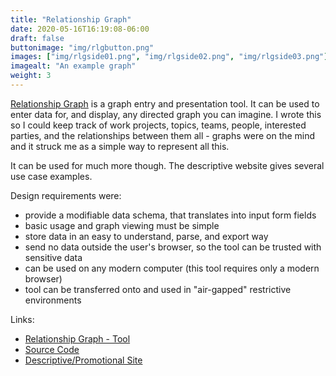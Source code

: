 ```yaml
---
title: "Relationship Graph"
date: 2020-05-16T16:19:08-06:00
draft: false
buttonimage: "img/rlgbutton.png"
images: ["img/rlgside01.png", "img/rlgside02.png", "img/rlgside03.png"]
imagealt: "An example graph"
weight: 3
---
```


[Relationship Graph](https://relgraph.notmet.net/) is a graph entry and presentation tool.  It can be used to enter data for, and display, any directed graph you can imagine.  I wrote this so I could keep track of work projects, topics, teams, people, interested parties, and the relationships between them all - graphs were on the mind and it struck me as a simple way to represent all this.

It can be used for much more though.  The descriptive website gives several use case examples.

Design requirements were:

- provide a modifiable data schema, that translates into input form fields
- basic usage and graph viewing must be simple
- store data in an easy to understand, parse, and export way
- send no data outside the user's browser, so the tool can be trusted with sensitive data
- can be used on any modern computer (this tool requires only a modern browser)
- tool can be transferred onto and used in "air-gapped" restrictive environments

Links:

- [Relationship Graph - Tool](https://kc0bfv.github.io/relationship_graph/)
- [Source Code](https://github.com/kc0bfv/relationship_graph)
- [Descriptive/Promotional Site](https://relgraph.notmet.net/)
